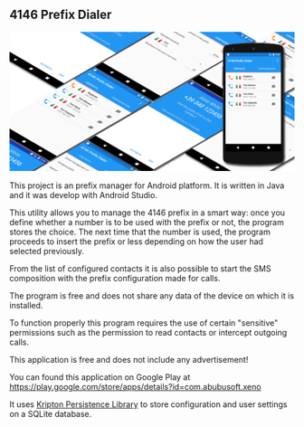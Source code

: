 ## 4146 Prefix Dialer

![banner](/docs/banner1024_500.png?raw=true "Banner")

This project is an prefix manager for Android platform. It is written in Java and it was develop with Android Studio.

This utility allows you to manage the 4146 prefix in a smart way: once you define whether a number is to be used with the prefix or not, the program stores the choice. The next time that the number is used, the program proceeds to insert the prefix or less depending on how the user had selected previously.

From the list of configured contacts it is also possible to start the SMS composition with the prefix configuration made for calls.

The program is free and does not share any data of the device on which it is installed.

To function properly this program requires the use of certain "sensitive" permissions such as the permission to read contacts or intercept outgoing calls.

This application is free and does not include any advertisement!

You can found this application on Google Play at https://play.google.com/store/apps/details?id=com.abubusoft.xeno

It uses [Kripton Persistence Library](http://github.com/xcesco/kripton) to store configuration and user settings on a SQLite database.


